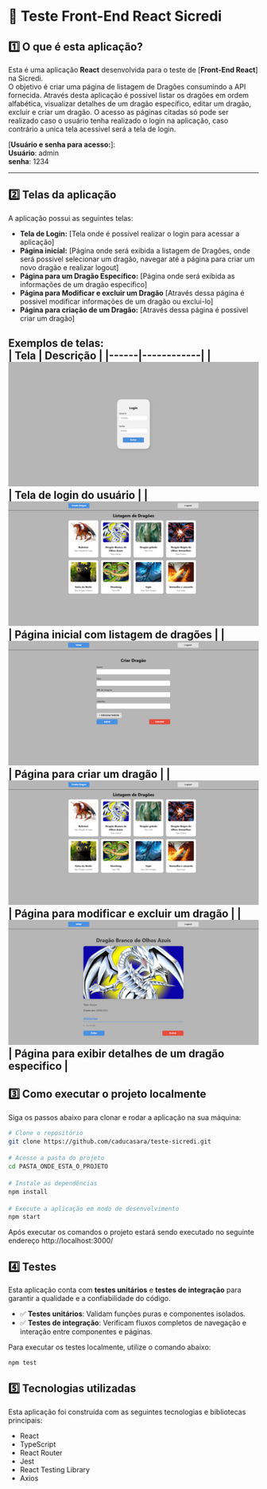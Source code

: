 # 📌 Teste Front-End React Sicredi

## 1️⃣ O que é esta aplicação?

Esta é uma aplicação **React** desenvolvida para o teste de [**Front-End React**] na Sicredi.  
O objetivo é criar uma página de listagem de Dragões consumindo a API fornecida. Através desta aplicação é possivel listar os dragões em ordem alfabética, visualizar detalhes de um
dragão específico, editar um dragão, excluir e criar um dragão. O acesso as páginas citadas só pode ser realizado caso o usuário tenha realizado o login na aplicação, caso contrário
a unica tela acessivel será a tela de login.

[**Usuário e senha para acesso:**]:  
**Usuário**: admin  
**senha**: 1234

---

## 2️⃣ Telas da aplicação

A aplicação possui as seguintes telas:
- **Tela de Login:** [Tela onde é possivel realizar o login para acessar a aplicação]   
- **Página inicial:** [Página onde será exibida a listagem de Dragões, onde será possivel selecionar um dragão, navegar até a página para criar um novo dragão e realizar logout]  
- **Página para um Dragão Específico:** [Página onde será exibida as informações de um dragão especifico]  
- **Página para Modificar e excluir um Dragão** [Através dessa página é possivel modificar informações de um dragão ou exclui-lo]
- **Página para criação de um Dragão:** [Através dessa página é possivel criar um dragão]  

**Exemplos de telas:**  
| Tela | Descrição |
|------|------------|
| ![Login](./src/assets/login.png) | Tela de login do usuário |
| ![Home](./src/assets/home.png) | Página inicial com listagem de dragões |
| ![Create](./src/assets/create.png) | Página para criar um dragão |
| ![Modify](./src/assets/home.png) | Página para modificar e excluir um dragão |
| ![Modify](./src/assets/dragon.png) | Página para exibir detalhes de um dragão especifico |
---

## 3️⃣ Como executar o projeto localmente

Siga os passos abaixo para clonar e rodar a aplicação na sua máquina:

```bash
# Clone o repositório
git clone https://github.com/caducasara/teste-sicredi.git

# Acesse a pasta do projeto
cd PASTA_ONDE_ESTA_O_PROJETO

# Instale as dependências
npm install

# Execute a aplicação em modo de desenvolvimento
npm start
```

Após executar os comandos o projeto estará sendo executado no seguinte endereço http://localhost:3000/

## 4️⃣ Testes

Esta aplicação conta com **testes unitários** e **testes de integração** para garantir a qualidade e a confiabilidade do código.

- ✅ **Testes unitários**: Validam funções puras e componentes isolados.
- ✅ **Testes de integração**: Verificam fluxos completos de navegação e interação entre componentes e páginas.

Para executar os testes localmente, utilize o comando abaixo:

```bash
npm test
```

## 5️⃣ Tecnologias utilizadas  

Esta aplicação foi construída com as seguintes tecnologias e bibliotecas principais:

- React
- TypeScript
- React Router
- Jest
- React Testing Library
- Axios
